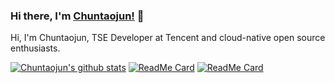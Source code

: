 ### Hi there, I'm [Chuntaojun!](https://www.liaochuntao.cn/) 👋

Hi, I'm Chuntaojun, TSE Developer at Tencent and cloud-native open source enthusiasts.

[![Chuntaojun's github stats](https://github-readme-stats.vercel.app/api?username=chuntaojun)](https://www.liaochuntao.cn/)
[![ReadMe Card](https://github-readme-stats.vercel.app/api/pin/?username=chuntaojun&repo=lraft)](https://github.com/chuntaojun/lraft)
[![ReadMe Card](https://github-readme-stats.vercel.app/api/pin/?username=chuntaojun&repo=polaris-sync)](https://github.com/pole-group/pole)
